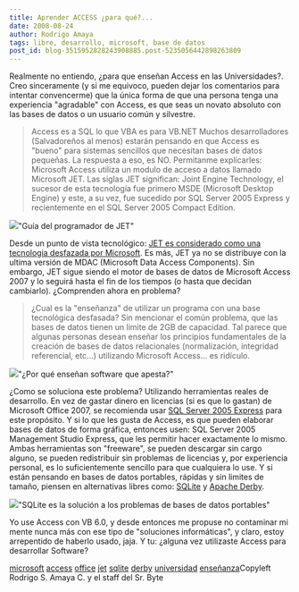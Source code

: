 ```yaml
---
title: Aprender ACCESS ¿para qué?...
date: 2008-08-24
author: Rodrigo Amaya
tags: libre, desarrollo, microsoft, base de datos
post_id: blog-3515952828243908885.post-5235056442898263809
---
```


Realmente no entiendo, ¿para que enseñan Access en las
      Universidades?.
Creo sinceramente (y si me equivoco, pueden dejar los comentarios
      para intentar convencerme) que la única forma de que una persona tenga una experiencia
      "agradable" con Access, es que seas un novato absoluto con las bases de datos o un usuario
      común y silvestre.

> Access es a SQL lo
> que VBA es para VB.NET
Muchos desarrolladores (Salvadoreños al menos)
      estarán pensando en que Access es "bueno" para sistemas sencillos que necesitan bases de datos
      pequeñas. La respuesta a eso, es NO.
Permitanme explicarles: Microsoft Access utiliza un modulo de acceso a datos llamado
      Microsoft JET. Las siglas JET significan:
      Joint Engine Technology, el sucesor de esta tecnología fue primero MSDE (Microsoft Desktop Engine) y este, a su vez,
      fue sucedido por SQL Server 2005 Express y
      recientemente en el SQL Server 2005 Compact
      Edition.

[![](http://1.bp.blogspot.com/_ayvorITawE4/SLLRZnumzlI/AAAAAAAABIw/FWHCXzyz570/s320/200px-MicrosoftJet.gif)](http://1.bp.blogspot.com/_ayvorITawE4/SLLRZnumzlI/AAAAAAAABIw/FWHCXzyz570/s1600-h/200px-MicrosoftJet.gif)"Guía del programador de
      JET"

Desde un punto de vista tecnológico:
      [JET es considerado como una tecnologia desfazada por Microsoft](http://msdn.microsoft.com/en-us/library/ms810810.aspx#mdac%20technologies%20road%20map%20old_topic9). Es más, JET ya no se
      distribuye con la ultima versión de MDAC (Microsoft Data Access Components). Sin embargo, JET
      sigue siendo el motor de bases de datos de Microsoft Access 2007 y lo seguirá hasta el fin de
      los tiempos (o hasta que decidan cambiarlo). ¿Comprenden ahora en problema?

> ¿Cual es la "enseñanza" de utilizar un programa con una base
> tecnológica desfasada?
Sin mencionar el común problema, que las bases de
      datos tienen un limite de 2GB de capacidad. Tal parece que algunas personas desean enseñar los
      principios fundamentales de la creación de bases de datos relacionales (normalización,
      integridad referencial, etc...) utilizando Microsoft Access... es ridículo.

[![](http://3.bp.blogspot.com/_ayvorITawE4/SLLRZzTfnZI/AAAAAAAABJA/UEfZQDqtY_s/s320/WhySoftwareSucks.jpg)](http://3.bp.blogspot.com/_ayvorITawE4/SLLRZzTfnZI/AAAAAAAABJA/UEfZQDqtY_s/s1600-h/WhySoftwareSucks.jpg)"¿Por qué enseñan software
      que apesta?"

¿Como se soluciona este
      problema? Utilizando herramientas reales de desarrollo. En vez de gastar dinero en licencias
      (si es que lo gastan) de Microsoft Office 2007, se recomienda usar [SQL Server 2005 Express](http://www.microsoft.com/sql/editions/express/default.mspx) para este propósito. Y si lo que les gusta de Access, es que pueden elaborar
      bases de datos de forma gráfica, entonces usen: SQL Server 2005 Management Studio Express, que
      les permitir hacer exactamente lo mismo. Ambas herramientas son "freeware", se pueden
      descargar sin cargo alguno, se pueden redistribuir sin problemas de licencias y, por
      experiencia personal, es lo suficientemente sencillo para que cualquiera lo use. Y si están
      pensando en bases de datos portables, rápidas y sin limites de tamaño, piensen en alternativas
      libres como: [SQLite](http://www.sqlite.org/) y [Apache Derby](http://db.apache.org/derby/quick_start.html).

[![](http://3.bp.blogspot.com/_ayvorITawE4/SLLRZuN8P2I/AAAAAAAABI4/-js5AEs2CMM/s320/SQLite.gif)](http://3.bp.blogspot.com/_ayvorITawE4/SLLRZuN8P2I/AAAAAAAABI4/-js5AEs2CMM/s1600-h/SQLite.gif)"SQLite es la solución a los
      problemas de bases de datos portables"

Yo use
      Access con VB 6.0, y desde entonces me propuse no contaminar mi mente nunca más con ese tipo
      de "soluciones informáticas", y claro, estoy arrepentido de haberlo usado, jaja. Y tu: ¿alguna
      vez utilizaste Access para desarrollar Software?

[microsoft](http://www.blogalaxia.com/tags/microsoft) [access](http://www.blogalaxia.com/tags/access) [office](http://www.blogalaxia.com/tags/office) [jet](http://www.blogalaxia.com/tags/jet) [sqlite](http://www.blogalaxia.com/tags/sqlite) [derby](http://www.blogalaxia.com/tags/derby) [universidad](http://www.blogalaxia.com/tags/universidad) [enseñanza](http://www.blogalaxia.com/tags/ensenanza)Copyleft Rodrigo S. Amaya C. y el staff del Sr.
      Byte